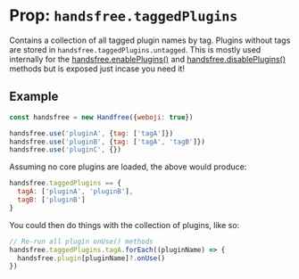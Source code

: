 # Prop: `handsfree.taggedPlugins`

Contains a collection of all tagged plugin names by tag. Plugins without tags are stored in `handsfree.taggedPlugins.untagged`. This is mostly used internally for the [handsfree.enablePlugins()](/ref/method/enablePlugins/) and [handsfree.disablePlugins()](/ref/method/disablePlugins/) methods but is exposed just incase you need it!

## Example

```js
const handsfree = new Handfree({weboji: true})

handsfree.use('pluginA', {tag: ['tagA']})
handsfree.use('pluginB', {tag: ['tagA', 'tagB']})
handsfree.use('pluginC', {})
```

Assuming no core plugins are loaded, the above would produce:

```js
handsfree.taggedPlugins == {
  tagA: ['pluginA', 'pluginB'],
  tagB: ['pluginB']
}
```

You could then do things with the collection of plugins, like so:

```js
// Re-run all plugin onUse() methods
handsfree.taggedPlugins.tagA.forEach((pluginName) => {
  handsfree.plugin[pluginName]?.onUse()
})
```